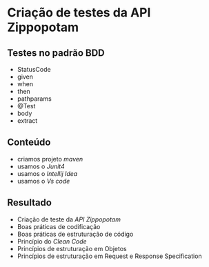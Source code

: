 # Criação de testes da API Zippopotam

## Testes no padrão BDD
- StatusCode
- given
- when
- then
- pathparams
- @Test
- body
- extract

## Conteúdo

- criamos projeto *maven*
- usamos o *Junit4* 
- usamos o *Intellij Idea* 
- usamos o *Vs code*  

## Resultado

- Criação de teste da *API Zippopotam*
- Boas práticas de codificação
- Boas práticas de estruturação de código
- Princípio do *Clean Code*
- Princípios de estruturação em Objetos
- Princípios de estruturação em Request e Response Specification
